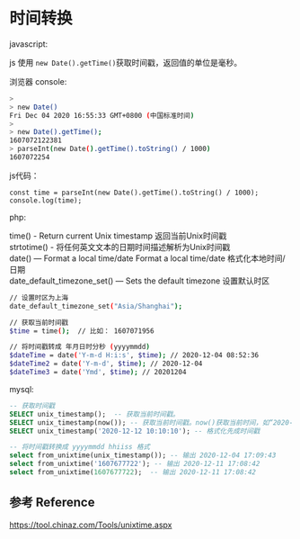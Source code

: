 # 时间转换

javascript:

js 使用 `new Date().getTime()`获取时间戳，返回值的单位是毫秒。

浏览器 console:

```sh
>
> new Date()
Fri Dec 04 2020 16:55:33 GMT+0800 (中国标准时间)
>
> new Date().getTime();
1607072122381
> parseInt(new Date().getTime().toString() / 1000)
1607072254
```

js代码：

```
const time = parseInt(new Date().getTime().toString() / 1000);
console.log(time);
```



php:

time() - Return current Unix timestamp 返回当前Unix时间戳  
strtotime() - 将任何英文文本的日期时间描述解析为Unix时间戳  
date() — Format a local time/date Format a local time/date 格式化本地时间/日期  
date_default_timezone_set() — Sets the default timezone 设置默认时区  


```sh
// 设置时区为上海
date_default_timezone_set("Asia/Shanghai"); 

// 获取当前时间戳
$time = time();  // 比如： 1607071956

// 将时间戳转成 年月日时分秒 (yyyymmdd)
$dateTime = date('Y-m-d H:i:s', $time); // 2020-12-04 08:52:36
$dateTime2 = date('Y-m-d', $time); // 2020-12-04
$dateTime3 = date('Ymd', $time); // 20201204
```


mysql:

```sql
-- 获取时间戳
SELECT unix_timestamp();  -- 获取当前时间戳。
SELECT unix_timestamp(now()); -- 获取当前时间戳。now()获取当前时间，如“2020-12-04 16:48:06”
SELECT unix_timestamp('2020-12-12 10:10:10'); -- 格式化先成时间戳

-- 将时间戳转换成 yyyymmdd hhiiss 格式
select from_unixtime(unix_timestamp()); -- 输出 2020-12-04 17:09:43
select from_unixtime('1607677722'); -- 输出 2020-12-11 17:08:42
select from_unixtime(1607677722);  -- 输出 2020-12-11 17:08:42
```



## 参考 Reference

https://tool.chinaz.com/Tools/unixtime.aspx
